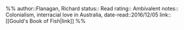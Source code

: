 %%
author::Flanagan, Richard
status:: Read
rating:: Ambivalent
notes:: Colonialism, interracial love in Australia, 
date-read::2016/12/05
link:: [[Gould's Book of Fish|link]]
%%